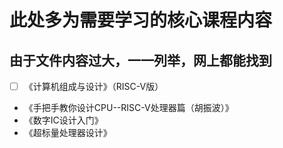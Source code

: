# 此处多为需要学习的核心课程内容
## 由于文件内容过大，一一列举，网上都能找到
- [ ]  《计算机组成与设计》（RISC-V版）
- 《手把手教你设计CPU--RISC-V处理器篇（胡振波）》
- 《数字IC设计入门》
- 《超标量处理器设计》
